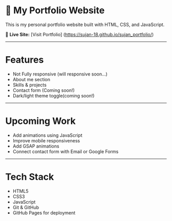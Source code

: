 # 💼 My Portfolio Website

This is my personal portfolio website built with HTML, CSS, and JavaScript.

🔗 **Live Site:** [Visit Portfolio] (https://sujan-18.github.io/sujan_portfolio/) 

---

# Features

- Not Fully responsive (will responsive soon...)
- About me section
- Skills & projects
- Contact form (Coming soon!)
- Dark/light theme toggle(coming soon!)

---

# Upcoming Work

- Add animations using JavaScript
- Improve mobile responsiveness
- Add GSAP animations
- Connect contact form with Email or Google Forms

---

# Tech Stack

- HTML5
- CSS3
- JavaScript 
- Git & GitHub
- GitHub Pages for deployment

